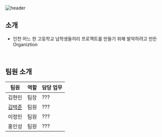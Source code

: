 ![header](https://capsule-render.vercel.app/api?type=Waving&height=240&section=footer&text=ByeongPyung&fontSize=80&&animation=fadeIn&fontColor=EEF2FF&fontAlignY=62&color=676FA3)

## 소개
- 인천 어느 한 고등학교 남학생들끼리 프로젝트를 만들기 위해 발악하려고 만든 Organiztion

<br>

## 팀원 소개
| 팀원 | 역할 | 담당 업무
| ------ | ------ | ------ |
| 김현민 | 팀장 | ??? |
| [김택준](https://github.com/Kuah0) | 팀원 | ??? |
| 이정민 | 팀원 | ??? |
| 홍인성 | 팀원 | ??? |
